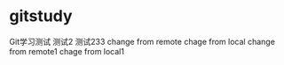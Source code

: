 # gitstudy
Git学习测试 测试2 测试233
change from remote
chage from local
change from remote1
chage from local1